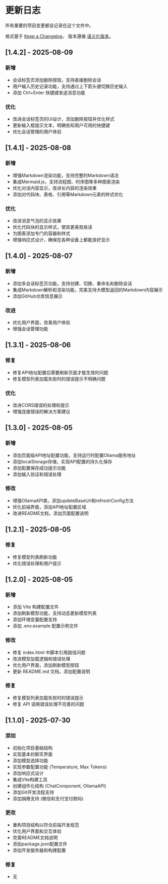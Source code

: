 # 更新日志

所有重要的项目变更都会记录在这个文件中。

格式基于 [Keep a Changelog](https://keepachangelog.com/zh-CN/1.0.0/)，
版本遵循 [语义化版本](https://semver.org/lang/zh-CN/)。

## [1.4.2] - 2025-08-09

### 新增
- 会话标签页添加删除按钮，支持直接删除会话
- 用户输入历史记录功能，支持通过上下箭头键切换历史输入
- 添加 Ctrl+Enter 快捷键发送消息功能

### 优化
- 改进会话标签页的UI设计，添加删除按钮并优化样式
- 更新输入框提示文本，明确告知用户可用的快捷键
- 优化会话管理的用户体验

## [1.4.1] - 2025-08-08

### 新增
- 增强Markdown渲染功能，支持完整的Markdown语法
- 集成Mermaid.js，支持流程图、时序图等多种图表渲染
- 优化对话内容显示，改进长内容的渲染效果
- 添加对代码块、表格、引用等Markdown元素的样式优化

### 优化
- 改进消息气泡的显示效果
- 优化代码块的显示样式，使其更美观易读
- 为图表添加专门的容器和样式
- 增强响应式设计，确保在各种设备上都能良好显示

## [1.4.0] - 2025-08-07

### 新增
- 添加多会话标签页功能，支持创建、切换、重命名和删除会话
- 集成Markdown解析和渲染功能，完美支持大模型返回的Markdown内容展示
- 添加GitHub仓库信息展示

### 改进
- 优化用户界面，改善用户体验
- 增强会话管理功能

## [1.3.1] - 2025-08-06

### 修复

- 修复API地址配置后需要刷新页面才能生效的问题
- 修复模型列表加载失败时的错误提示不明确问题

### 优化

- 改进CORS错误的处理和提示
- 增强连接错误的解决方案建议

## [1.3.0] - 2025-08-05

### 新增

- 添加页面级API地址配置功能，支持运行时配置Ollama服务地址
- 添加localStorage存储，实现API配置的持久化保存
- 添加配置保存成功提示功能
- 添加输入验证和错误处理

### 修改

- 增强OllamaAPI类，添加updateBaseUrl和refreshConfig方法
- 优化前端界面，添加API地址配置区域
- 改进README文档，添加页面配置说明

## [1.2.1] - 2025-08-05

### 修复

- 修复模型列表刷新功能
- 优化错误处理和用户提示

## [1.2.0] - 2025-08-05

### 新增

- 添加 Vite 构建配置文件
- 添加刷新模型功能，支持动态更新模型列表
- 添加环境变量配置支持
- 添加 .env.example 配置示例文件

### 修改

- 修复 index.html 中脚本引用路径问题
- 改进模型加载逻辑和错误处理
- 优化用户界面，添加刷新模型按钮
- 更新 README.md 文档，添加配置说明

### 修复

- 修复模型列表加载失败时的错误提示
- 修复 API 调用错误处理不完善的问题

## [1.1.0] - 2025-07-30

### 添加

- 初始化项目基础结构
- 实现基本的聊天界面
- 添加模型选择功能
- 实现参数配置功能 (Temperature, Max Tokens)
- 添加响应式设计
- 集成Vite构建工具
- 创建组件化结构 (ChatComponent, OllamaAPI)
- 添加Git开发流程支持
- 添加捐赠支持 (微信和支付宝付款码)

### 更改

- 重构项目结构以符合前端开发规范
- 优化用户界面和交互体验
- 完善README文档说明
- 添加package.json配置文件
- 添加开发服务器和构建配置

### 修复

- 无